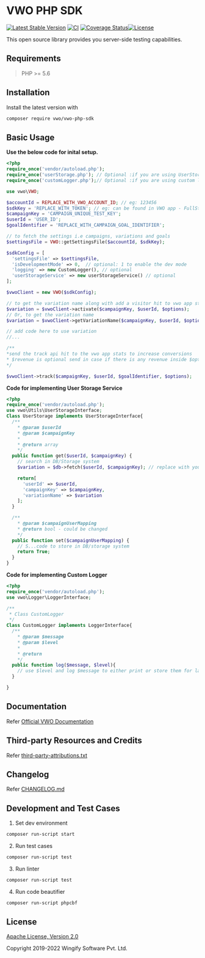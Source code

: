 # VWO PHP SDK

[![Latest Stable Version](https://img.shields.io/packagist/v/vwo/vwo-php-sdk.svg)](https://packagist.org/packages/vwo/vwo-php-sdk) [![CI](https://github.com/wingify/vwo-php-sdk/workflows/CI/badge.svg?branch=master)](https://github.com/wingify/vwo-php-sdk/actions?query=workflow%3ACI)
 [![Coverage Status](https://coveralls.io/repos/github/wingify/vwo-php-sdk/badge.svg?branch=master)](https://coveralls.io/github/wingify/vwo-php-sdk?branch=master)[![License](https://img.shields.io/badge/License-Apache%202.0-blue.svg)](http://www.apache.org/licenses/LICENSE-2.0)

This open source library provides you server-side testing capabilities.

## Requirements

> PHP >= 5.6

## Installation

Install the latest version with

```bash
composer require vwo/vwo-php-sdk
```

## Basic Usage

**Use the below code for inital setup.**

```php
<?php
require_once('vendor/autoload.php');
require_once('userStorage.php'); // Optional :if you are using UserStorage service feature
require_once('customLogger.php');// Optional :if you are using custom logging feature

use vwo\VWO;

$accountId = REPLACE_WITH_VWO_ACCOUNT_ID; // eg: 123456
$sdkKey = 'REPLACE_WITH_TOKEN'; // eg: can be found in VWO app - FullStack project
$campaignKey = 'CAMPAIGN_UNIQUE_TEST_KEY';
$userId = 'USER_ID';
$goalIdentifier = 'REPLACE_WITH_CAMPAIGN_GOAL_IDENTIFIER';

// to fetch the settings i.e campaigns, variations and goals
$settingsFile = VWO::getSettingsFile($accountId, $sdkKey);

$sdkConfig = [
  'settingsFile' => $settingsFile,
  'isDevelopmentMode' => 0,  // optional: 1 to enable the dev mode
  'logging' => new CustomLogger(), // optional
  'userStorageService' => new userStorageService() // optional
];

$vwoClient = new VWO($sdkConfig);

// to get the variation name along with add a visitor hit to vwo app stats
$variation = $vwoClient->activate($campaignKey, $userId, $options);
// Or, to get the variation name
$variation = $vwoClient->getVariationName($campaignKey, $userId, $options);

// add code here to use variation
//...

/**
*send the track api hit to the vwo app stats to increase conversions
* $revenue is optional send in case if there is any revenue inside $options
*/

$vwoClient->track($campaignKey, $userId, $goalIdentifier, $options);
```

**Code for implementing User Storage Service**

```php
<?php
require_once('vendor/autoload.php');
use vwo\Utils\UserStorageInterface;
Class UserStorage implements UserStorageInterface{
  /**
    * @param $userId
    * @param $campaignKey
    *
    * @return array
    */
  public function get($userId, $campaignKey) {
    // search in DB/Storage system
    $variation = $db->fetch($userId, $campaignKey); // replace with your implementation

    return[
      'userId' => $userId,
      'campaignKey' => $campaignKey,
      'variationName' => $variation
    ];
  }

  /**
    * @param $campaignUserMapping
    * @return bool - could be changed
    */
  public function set($campaignUserMapping) {
    // S...code to store in DB/storage system
    return True;
  }
}
```

**Code for implementing Custom Logger**

```php
<?php
require_once('vendor/autoload.php');
use vwo\Logger\LoggerInterface;

/**
 * Class CustomLogger
 */
Class CustomLogger implements LoggerInterface{
  /**
    * @param $message
    * @param $level
    *
    * @return
    */
  public function log($message, $level){
    // use $level and log $message to either print or store them for later use
  }

}
```

## Documentation

Refer [Official VWO Documentation](https://developers.vwo.com/reference#fullstack-introduction)

## Third-party Resources and Credits

Refer [third-party-attributions.txt](https://github.com/wingify/vwo-php-sdk/blob/master/third-party-attributions.txt)

## Changelog

Refer [CHANGELOG.md](https://github.com/wingify/vwo-php-sdk/blob/master/CHANGELOG.md)

## Development and Test Cases

1. Set dev environment

```bash
composer run-script start
```

2. Run test cases

```bash
composer run-script test
```

3. Run linter

```bash
composer run-script test
```

4. Run code beautifier

```bash
composer run-script phpcbf
```

## License

[Apache License, Version 2.0](https://github.com/wingify/vwo-php-sdk/blob/master/LICENSE)

Copyright 2019-2022 Wingify Software Pvt. Ltd.
